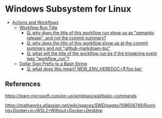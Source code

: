 # Windows Subsystem for Linux

<!-- markdownlint-disable MD007 -->
<!--ts-->
* [Actions and Workflows](#actions-and-workflows)
   * [Workflow Run Title](#workflow-run-title)
      * [Q: why does the title of this workflow run show up as "semantic release", and not the commit summary?](#q-why-does-the-title-of-this-workflow-run-show-up-as-semantic-release-and-not-the-commit-summary)
      * [Q: why does the title of this workflow show up at the commit summary and not "github-markdown-toc"](#q-why-does-the-title-of-this-workflow-show-up-at-the-commit-summary-and-not-github-markdown-toc)
      * [Q: what will the title of the workflow run be if the triggering event was "workflow_run"?](#q-what-will-the-title-of-the-workflow-run-be-if-the-triggering-event-was-workflow_run)
   * [Dollar Sign Prefix to a Bash String](#dollar-sign-prefix-to-a-bash-string)
      * [Q: what does this mean? NEW_ENV_HEREDOC=$'foo
bar'](#q-what-does-this-mean-new_env_heredocfoonbar)
<!--te-->
<!-- markdownlint-enable MD007 -->

## References

https://learn.microsoft.com/en-us/windows/wsl/basic-commands

https://mathworks.atlassian.net/wiki/spaces/SWD/pages/108608749/Running+Docker+in+WSL2+Without+Docker+Desktop


